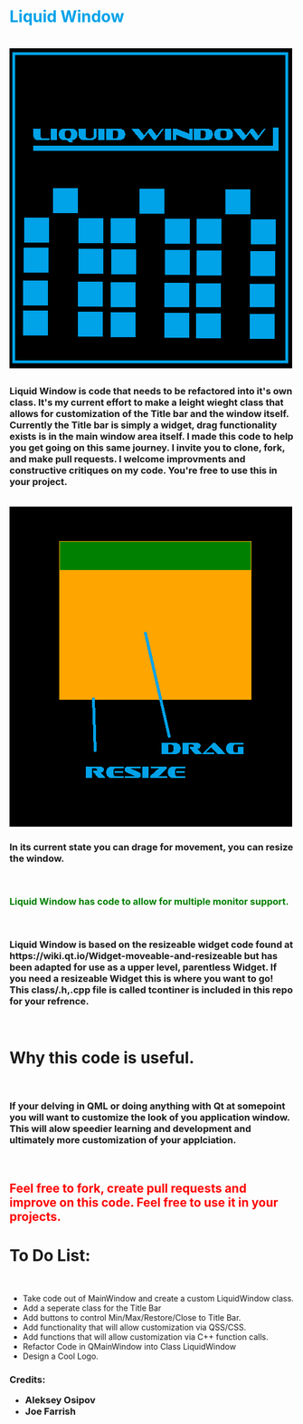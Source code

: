 <h1 style = "color: rgb(0,162,232);" > Liquid Window <h1> 

<img src = "Logo.png"/>

<h3> Liquid Window is code that needs to be refactored into it's own class. It's my current effort to make a leight wieght class that allows for customization of the Title bar and the window itself. Currently the Title bar is simply a widget, drag functionality exists is in the main window area itself. I made this code to help you get going on this same journey. I invite you to clone, fork, and make pull requests. I welcome improvments and constructive critiques on my code. You're free to use this in your project.  </h3>

<br>

<img src = "ss.png"/>

<h3> In its current state you can drage for movement, you can resize the window. </h3>

<br>

<h3 style = "color: green" > Liquid Window has code to allow for multiple monitor support. </h3> 

<br>

<h3> Liquid Window is based on the resizeable widget code found at https://wiki.qt.io/Widget-moveable-and-resizeable but has been adapted for use as a upper level, parentless Widget. If you need a resizeable Widget this is where you want to go! This class/.h,.cpp file is called tcontiner is included in this repo for your refrence.
</h3>

<br>

<h1> Why this code is useful. </h1>

<br>

<h3> If your delving in QML or doing anything with Qt at somepoint you will want to customize the look of you application window. This will alow speedier learning and development and ultimately more customization of your applciation.
</h3>

<br>

<h2 style = "color: red" > Feel free to fork, create pull requests and improve on this code. Feel free to use it in your projects.

<br>

<h1> To Do List: </h1>
<br> 
<ul>
<li> Take code out of MainWindow and create a custom LiquidWindow class. </li>
<li> Add a seperate class for the Title Bar </li>
<li> Add buttons to control Min/Max/Restore/Close to Title Bar.</li>
<li> Add functionality that will allow customization via QSS/CSS. </li>
<li> Add functions that will allow customization via C++ function calls. </li>
<li> Refactor Code in QMainWindow into Class LiquidWindow </li>
<li> Design a Cool Logo. </li>
</ul>

<h3> Credits:
<br>
<ul>
<li> Aleksey Osipov </li>
<li> Joe Farrish </li>
</ul>

